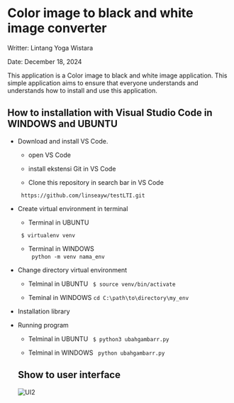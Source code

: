 # Color image to black and white image converter

Writter: Lintang Yoga Wistara

Date: December 18, 2024  

This application is a Color image to black and white image application. This simple application aims to ensure that everyone understands and understands how to install and use this application.

## How to installation with Visual Studio Code in WINDOWS and UBUNTU

- Download and install VS Code.

  - open VS Code

  - install ekstensi Git in VS Code

  - Clone this repository in search bar in VS Code 

  ``` https://github.com/linseayw/testLTI.git```

- Create virtual environment in terminal
  - Terminal in UBUNTU

  ``` $ virtualenv venv```

  - Terminal in WINDOWS  
  ``` python -m venv nama_env```
  
- Change directory virtual environment
  
  - Telminal in UBUNTU
  ``` $ source venv/bin/activate```

  - Teminal in WINDOWS
  ```cd C:\path\to\directory\my_env```
  
- Installation library

- Running program

  - Telminal in UBUNTU
  ``` $ python3 ubahgambarr.py```

  - Telminal in WINDOWS
  ``` python ubahgambarr.py```

   ## Show to user interface

   ![UI2](i2.png)